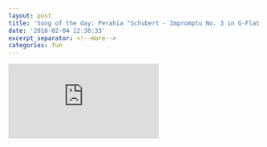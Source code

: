 ```yaml
---
layout: post
title: 'Song of the day: Perahia "Schubert - Impromptu No. 3 in G-Flat Major"'
date: '2018-02-04 12:38:33'
excerpt_separator: <!--more-->
categories: fun
---
```


<div class="videoWrapper">
    <iframe src="https://www.youtube.com/embed/hf_7Pms7cto" frameborder="0" allowfullscreen></iframe>
</div>
